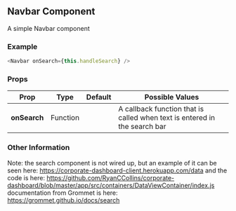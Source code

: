 ## Navbar Component
A simple Navbar component

### Example

```js
<Navbar onSearch={this.handleSearch} />
```

### Props

| Prop          | Type     | Default     | Possible Values
| ------------- | -------- | ----------- | ---------------------------------------------
| **onSearch**    | Function   |             | A callback function that is called when text is entered in the search bar


### Other Information
Note: the search component is not wired up, but an example of it can be seen here:
https://corporate-dashboard-client.herokuapp.com/data
and the code is here: https://github.com/RyanCCollins/corporate-dashboard/blob/master/app/src/containers/DataViewContainer/index.js
documentation from Grommet is here: https://grommet.github.io/docs/search
